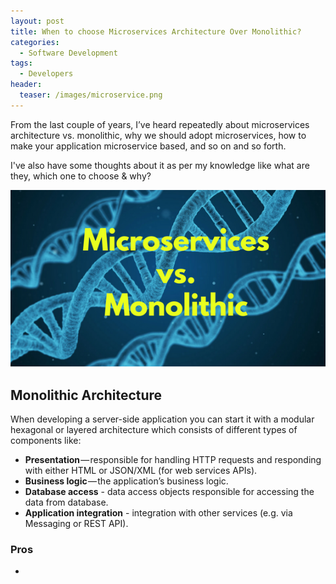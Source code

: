 ```yaml
---
layout: post
title: When to choose Microservices Architecture Over Monolithic?
categories:
  - Software Development
tags:
  - Developers
header:
  teaser: /images/microservice.png
---
```


From the last couple of years, I’ve heard repeatedly about microservices architecture vs. monolithic, why we should adopt microservices, how to make your application microservice based, and so on and so forth.

I've also have some thoughts about it as per my knowledge like what are they, which one to choose & why?

![Docker containers](/images/microservice.png)

## Monolithic Architecture

When developing a server-side application you can start it with a modular hexagonal or layered architecture which consists of different types of components like:

- **Presentation** — responsible for handling HTTP requests and responding with either HTML or JSON/XML (for web services APIs).
- **Business logic** — the application’s business logic.
- **Database access** - data access objects responsible for accessing the data from database.
- **Application integration** - integration with other services (e.g. via Messaging or REST API).

### Pros

-